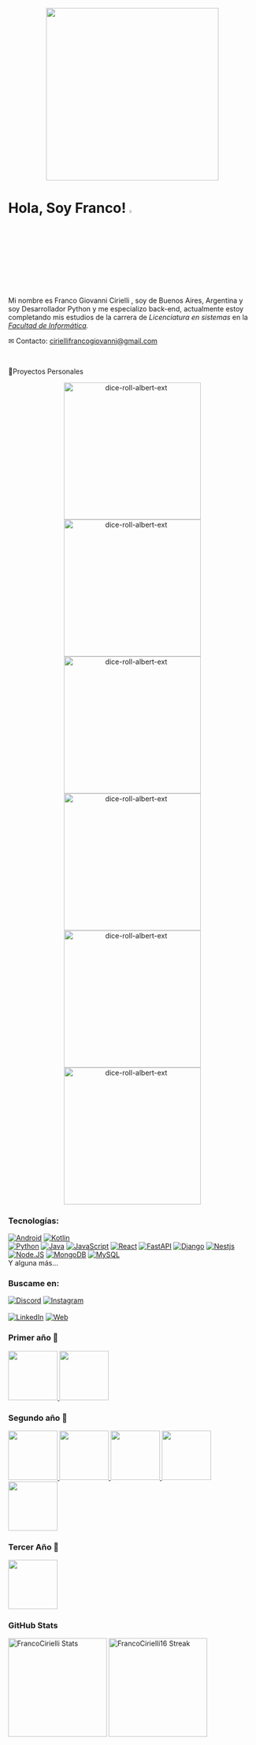 <p align="center">
   <img src="https://miro.medium.com/v2/resize:fit:1358/0*eIhVp0KXrXSSHORN.gif" height="350px" loop="infinite">
</p>

<h1>Hola, Soy Franco! <img src="https://github.com/TheDudeThatCode/TheDudeThatCode/blob/master/Assets/Hi.gif" width="4%"></h1>
   
Mi nombre es Franco Giovanni Cirielli , soy de Buenos Aires, Argentina y soy Desarrollador Python y me especializo back-end, actualmente estoy completando mis estudios de la carrera de _Licenciatura en sistemas_ en la _[Facultad de Informática](https://www.info.unlp.edu.ar/)._

✉ Contacto: <a href="ciriellifrancogiovanni@gmail.com">ciriellifrancogiovanni@gmail.com</a>

</br>

💼Proyectos Personales
<div align="center">
<a href="https://github.com/FrancoCirielli16/BCRestAPI"><img width="278" src="https://denvercoder1-github-readme-stats.vercel.app/api/pin/?username=FrancoCirielli16&repo=BCRestAPI&theme=merko&show_description=true" alt="dice-roll-albert-ext">
<a href="https://github.com/FrancoCirielli16/UNLPIMAGE"><img width="278" src="https://denvercoder1-github-readme-stats.vercel.app/api/pin/?username=FrancoCirielli16&repo=UNLPIMAGE&theme=merko&show_description=true" alt="dice-roll-albert-ext"></a>
<a href="https://github.com/FrancoCirielli16/Calculadora"><img width="278" src="https://denvercoder1-github-readme-stats.vercel.app/api/pin/?username=FrancoCirielli16&repo=Calculadora&theme=merko&show_description=true" alt="dice-roll-albert-ext"></a>
<a href="https://github.com/FrancoCirielli16/Python-Back-end"><img width="278" src="https://denvercoder1-github-readme-stats.vercel.app/api/pin/?username=FrancoCirielli16&repo=Python-Back-end&theme=merko&show_description=true" alt="dice-roll-albert-ext"></a>
<a href="https://github.com/FrancoCirielli16/CryptoCoinAPP"><img width="278" src="https://denvercoder1-github-readme-stats.vercel.app/api/pin/?username=FrancoCirielli16&repo=CryptoCoinAPP&theme=merko&show_description=true" alt="dice-roll-albert-ext"></a>
<a href="https://github.com/FrancoCirielli16/Notes-Challenge"><img width="278" src="https://denvercoder1-github-readme-stats.vercel.app/api/pin/?username=FrancoCirielli16&repo=Notes-Challenge&theme=merko&show_description=true" alt="dice-roll-albert-ext"></a>
</div>


<h3>Tecnologías:</h3>

[![Android](https://img.shields.io/badge/Android-3DDC84?style=for-the-badge&logo=android&logoColor=white&labelColor=101010)]()
[![Kotlin](https://img.shields.io/badge/Kotlin-0095D5?style=for-the-badge&logo=kotlin&logoColor=white&labelColor=101010)]()
</br>
[![Python](https://img.shields.io/badge/Python-yellow?style=for-the-badge&logo=python&logoColor=white&labelColor=101010)]()
[![Java](https://img.shields.io/badge/Java-007396?style=for-the-badge&logo=java&logoColor=white&labelColor=101010)]()
[![JavaScript](https://img.shields.io/badge/JavaScript-F7DF1E?style=for-the-badge&logo=javascript&logoColor=white&labelColor=101010)]()
[![React](https://img.shields.io/badge/React-339933?style=for-the-badge&logo=React&logoColor=white&labelColor=101010)]()
[![FastAPI](https://img.shields.io/badge/FastAPI-339933?style=for-the-badge&logo=FastAPI&logoColor=white&labelColor=101010)]()
[![Django](https://img.shields.io/badge/Django-339933?style=for-the-badge&logo=Django&logoColor=white&labelColor=101010)]()
[![Nestjs](https://img.shields.io/badge/Nestjs-339933?style=for-the-badge&logo=Nestjs&logoColor=white&labelColor=101010)]()
</br>
[![Node.JS](https://img.shields.io/badge/Node.JS-339933?style=for-the-badge&logo=node.js&logoColor=white&labelColor=101010)]()
[![MongoDB](https://img.shields.io/badge/MongoDB-47A248?style=for-the-badge&logo=mongodb&logoColor=white&labelColor=101010)]()
[![MySQL](https://img.shields.io/badge/MySQL-4479A1?style=for-the-badge&logo=mysql&logoColor=white&labelColor=101010)]()
</br>
Y alguna más...

<h3>Buscame en:</h3>

[![Discord](https://img.shields.io/badge/Discord-francocirielli-5865F2?style=for-the-badge&logo=discord&logoColor=white&labelColor=101010)](discord.gg/Jur4R4Jcpx)
[![Instagram](https://img.shields.io/badge/Instagram-@franco.cirielli-E4405F?style=for-the-badge&logo=instagram&logoColor=white&labelColor=101010)](https://www.instagram.com/franco.cirielli/)
<br><br>
[![LinkedIn](https://img.shields.io/badge/LinkedIn-FrancoCirielli-0077B5?style=for-the-badge&logo=linkedin&logoColor=white&labelColor=101010)](https://www.linkedin.com/in/franco-cirielli-74ab67196)
[![Web](https://img.shields.io/badge/Web-FrancoCirielli.com-14a1f0?style=for-the-badge&logo=dev.to&logoColor=white&labelColor=101010)](https://francocirielli.me)


<h3>Primer año 🥇</h3> 

<div>
<!--     <a href="https://github.com/gretoide/CADP">
      <img height="100px" src="https://github-readme-stats.vercel.app/api/pin/?username=FrancoCirielli16&repo=CADP&theme=merko" />
    </a> -->
   <a href="https://github.com/FrancoCirielli16/Taller-De-Programacion">
      <img height="100px" src="https://github-readme-stats.vercel.app/api/pin/?username=FrancoCirielli16&&repo=Taller-de-Programacion&theme=merko&description=false" />
    </a> 
<!--    <a href="https://github.com/gretoide/Organizacion-de-Computadoras">
      <img height="100px" src="https://github-readme-stats.vercel.app/api/pin/?username=FrancoCirielli16&repo=Organizacion-de-Computadoras&theme=merko" />
    </a> -->
   <a href="https://github.com/FrancoCirielli16/Arquitectura-de-computadoras-AC-">
      <img height="100px" src="https://github-readme-stats.vercel.app/api/pin/?username=FrancoCirielli16&repo=Arquitectura-de-computadoras-AC-&theme=merko&description=false" />
    </a> 
</div>

<h3>Segundo año 🥈</h3>

<div>
    <a href="https://github.com/FrancoCirielli16/Python-Practica2">
      <img height="100px" src="https://github-readme-stats.vercel.app/api/pin/?username=FrancoCirielli16&repo=Python-Practica2&theme=merko&description=false" />
    </a>
    <a href="https://github.com/FrancoCirielli16/AYED">
      <img height="100px" src="https://github-readme-stats.vercel.app/api/pin/?username=FrancoCirielli16&repo=AYED&theme=merko&description=false" />
    </a>
    <a href="https://github.com/FrancoCirielli16/FOD">
      <img height="100px" src="https://github-readme-stats.vercel.app/api/pin/?username=FrancoCirielli16&repo=FOD&theme=merko&description=false" />
    </a>
    <a href="https://github.com/FrancoCirielli16/DBD">
      <img height="100px" src="https://github-readme-stats.vercel.app/api/pin/?username=FrancoCirielli16&repo=DBD&theme=merko&description=false" />
    </a> 
   <a href="https://github.com/FrancoCirielli16/Orientacion-a-objetos-1">
      <img height="100px" src="https://github-readme-stats.vercel.app/api/pin/?username=FrancoCirielli16&repo=Orientacion-a-objetos-1&theme=merko&description=false" />
    </a>
  </div>

  <h3> Tercer Año 🥉</h3>

<div>
    <a href="https://github.com/FrancoCirielli16/Programacion_Concurrente">
      <img height="100px" src="https://github-readme-stats.vercel.app/api/pin/?username=FrancoCirielli16&repo=Programacion_Concurrente&theme=merko&description=false" />
    </a>
  </div> 

<h3> GitHub Stats </h3>
<div aling="row">
  <img src="https://github-readme-stats.vercel.app/api?username=FrancoCirielli16&theme=merko&show_icons=true&hide_border=false&count_private=true" alt="FrancoCirielli Stats" height="200px">
  <img src="https://github-readme-streak-stats.herokuapp.com/?user=FrancoCirielli16&theme=merko&hide_border=false" alt="FrancoCirielli16 Streak" height="200px">
</div>




